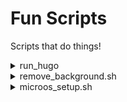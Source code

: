 # Fun Scripts

Scripts that do things!

<details>
<summary>run_hugo</summary>

> &nbsp;  
> When placed inside a Hugo project & run this script:
> * Sets up a TMUX environment (two windows, one named "Hugo", the other named after the project folder)
> * Runs [this dockerfile](https://github.com/probablySophie/dockerfiles/blob/main/alpine_hugo.dockerfile) (must be named `alpine/hugo`)
> * Waits 2 seconds, and then runs Hugo with drafts enabled!

</details>

<details>
<summary>remove_background.sh</summary>  

> &nbsp;  
> Pulls everything required to create a docker image that:  
> * Runs a local web server
> * Takes an input image
> * Attempts to remove the background using [rembg](https://github.com/danielgatis/rembg)
> * Auto-downloads the output
</details>

<details>
<summary>microos_setup.sh</summary>

> &nbsp;  
> A setup script for a fresh [MicroOS]([url](https://microos.opensuse.org/)) install.  
> * Installs tmux  
> * Installs [Portainer](https://www.portainer.io/)
> * Creates a systemd service to auto-run Portainer
> * Enables that service
> * Creates an alias where the docker socket should be that points to the portainer socket
> ![300](https://media1.tenor.com/m/eqLNYv0A9TQAAAAC/swap-indiana-jones.gif)
</details>
